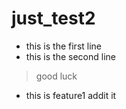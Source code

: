 # just_test2

- this is the first line
- this is the second line

> good luck


- this is feature1 addit it 
